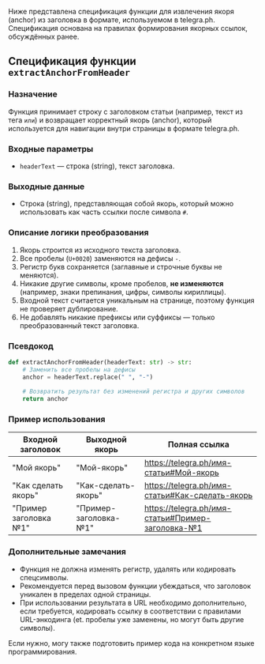 Ниже представлена спецификация функции для извлечения якоря (anchor) из заголовка в формате, используемом в telegra.ph. Спецификация основана на правилах формирования якорных ссылок, обсуждённых ранее.

## Спецификация функции `extractAnchorFromHeader`

### Назначение
Функция принимает строку с заголовком статьи (например, текст из тега `` или ``) и возвращает корректный якорь (anchor), который используется для навигации внутри страницы в формате telegra.ph.

### Входные параметры

- `headerText` — строка (string), текст заголовка.

### Выходные данные

- Строка (string), представляющая собой якорь, который можно использовать как часть ссылки после символа `#`.

### Описание логики преобразования

1. Якорь строится из исходного текста заголовка.
2. Все пробелы (`U+0020`) заменяются на дефисы `-`.
3. Регистр букв сохраняется (заглавные и строчные буквы не меняются).
4. Никакие другие символы, кроме пробелов, **не изменяются** (например, знаки препинания, цифры, символы кириллицы).
5. Входной текст считается уникальным на странице, поэтому функция не проверяет дублирование.
6. Не добавлять никакие префиксы или суффиксы — только преобразованный текст заголовка.

### Псевдокод

```python
def extractAnchorFromHeader(headerText: str) -> str:
    # Заменить все пробелы на дефисы
    anchor = headerText.replace(" ", "-")
    
    # Возвратить результат без изменений регистра и других символов
    return anchor
```

### Пример использования

| Входной заголовок         | Выходной якорь          | Полная ссылка                                    |
|--------------------------|-------------------------|-------------------------------------------------|
| "Мой якорь"              | "Мой-якорь"             | https://telegra.ph/имя-статьи#Мой-якорь         |
| "Как сделать якорь"      | "Как-сделать-якорь"     | https://telegra.ph/имя-статьи#Как-сделать-якорь |
| "Пример заголовка №1"    | "Пример-заголовка-№1"   | https://telegra.ph/имя-статьи#Пример-заголовка-№1 |

### Дополнительные замечания

- Функция не должна изменять регистр, удалять или кодировать спецсимволы.
- Рекомендуется перед вызовом функции убеждаться, что заголовок уникален в пределах одной страницы.
- При использовании результата в URL необходимо дополнительно, если требуется, кодировать ссылку в соответствии с правилами URL-энкодинга (et. пробелы уже заменены, но могут быть другие символы).

Если нужно, могу также подготовить пример кода на конкретном языке программирования.
